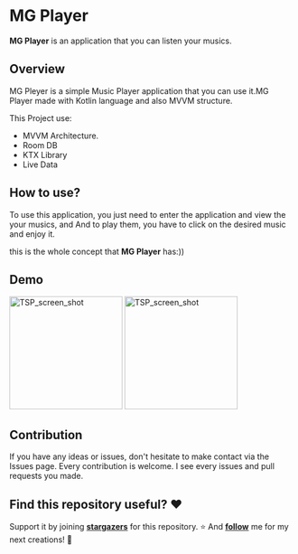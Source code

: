 # MG Player

**MG Player** is an application that you can listen your musics.

## Overview

MG Pleyer is a simple Music Player application that you can use it.MG Player made with Kotlin language and also MVVM structure.

This Project use:

- MVVM Architecture.
- Room DB
- KTX Library
- Live Data

## How to use?

To use this application, you just need to enter the application and view the your musics, and And to play them, you have to click on the desired music and enjoy it. 

this is the whole concept that **MG Player** has:))

## Demo

<img src="https://user-images.githubusercontent.com/75157969/179456664-c1092e19-28a4-4144-8c45-9e59be1d5dee.jpg" alt="TSP_screen_shot" width="200"/>  
<img src="https://user-images.githubusercontent.com/75157969/179456681-cc26d5d1-973a-4d87-8569-a8db4f130226.jpg" alt="TSP_screen_shot" width="200"/> 



## Contribution

If you have any ideas or issues, don't hesitate to make contact via the Issues page. Every contribution is welcome. I see every issues and pull requests you made.

## Find this repository useful? ❤️

Support it by joining **[stargazers](https://github.com/miladgoli/MG-Player/stargazers)** for this repository. ⭐
And **[follow](https://github.com/miladgoli)** me for my next creations! 🤩
